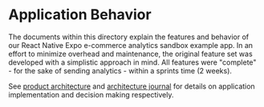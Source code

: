 # Application Behavior

The documents within this directory explain the features and behavior of our React Native Expo e-commerce analytics sandbox example app. In an effort to minimize overhead and maintenance, the original feature set was developed with a simplistic approach in mind. All features were "complete" - for the sake of sending analytics - within a sprints time (2 weeks). 

See [product architecture](../project-architecture/) and [architecture journal](../architecture-journal/) for details on application implementation and decision making respectively. 

